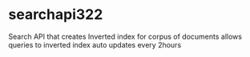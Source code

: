 # searchapi322
Search API that creates Inverted index for corpus of documents 
allows queries to inverted index
auto updates every 2hours
